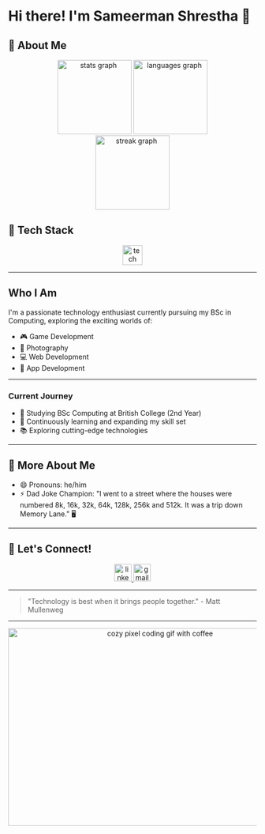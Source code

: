 # Hi there! I'm Sameerman Shrestha 👋

## 🌟 About Me

<div align="center"> 
  <img src="https://github-readme-stats.vercel.app/api?username=shresthasameerman&hide_title=false&hide_rank=false&show_icons=true&include_all_commits=true&count_private=true&disable_animations=false&theme=dracula&locale=en&hide_border=false&order=1" height="150" alt="stats graph" /> 
  <img src="https://github-readme-stats.vercel.app/api/top-langs?username=shresthasameerman&locale=en&hide_title=false&layout=compact&card_width=320&langs_count=5&theme=dracula&hide_border=false&order=2" height="150" alt="languages graph" /> 
</div>

<div align="center">
  <img src="https://streak-stats.demolab.com?user=shresthasameerman&locale=en&mode=daily&theme=dracula&hide_border=false&border_radius=5&order=3" height="150" alt="streak graph" />
</div>


## 🚀 Tech Stack
<div align="center"> 
  <img src="https://skillicons.dev/icons?i=py,javascript,react,godot,html,css,git,github,vscode" height="40" alt="tech stack" /> 
</div>

---

## Who I Am

I'm a passionate technology enthusiast currently pursuing my BSc in Computing, exploring the exciting worlds of:

- 🎮 Game Development
- 📸 Photography
- 💻 Web Development
- 📱 App Development

---

### Current Journey
- 🏫 Studying BSc Computing at British College (2nd Year)
- 🌱 Continuously learning and expanding my skill set
- 📚 Exploring cutting-edge technologies

---

## 🤔 More About Me

- 😄 Pronouns: he/him
- ⚡ Dad Joke Champion: "I went to a street where the houses were numbered 8k, 16k, 32k, 64k, 128k, 256k and 512k. It was a trip down Memory Lane." 🖥️

---

## 🤝 Let's Connect!

<div align="center"> 
  <a href="YOUR_LINKEDIN_URL" target="_blank"> 
    <img src="https://img.shields.io/static/v1?message=LinkedIn&logo=linkedin&label=&color=0077B5&logoColor=white&labelColor=&style=for-the-badge" height="35" alt="linkedin logo" /> 
  </a> 
  <a href="mailto:YOUR_EMAIL" target="_blank"> 
    <img src="https://img.shields.io/static/v1?message=Gmail&logo=gmail&label=&color=D14836&logoColor=white&labelColor=&style=for-the-badge" height="35" alt="gmail logo" /> 
  </a> 
</div>

---

> "Technology is best when it brings people together." - Matt Mullenweg

---

<div align="center">
  <img src="https://media.giphy.com/media/v1.Y2lkPTc5MGI3NjExMmVjdTRqcjdxdzA5Mjh5Y3BseXF3NHB2cnMxd3Z1M2UzMmEwZnZldyZlcD12MV9naWZzX3NlYXJjaCZjdD1n/gDhnNx1lfAs2c/giphy.gif" alt="cozy pixel coding gif with coffee" width="600" height="400" />
</div>
